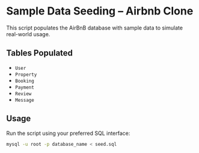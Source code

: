 # Sample Data Seeding – Airbnb Clone

This script populates the AirBnB database with sample data to simulate real-world usage.

## Tables Populated
- `User`
- `Property`
- `Booking`
- `Payment`
- `Review`
- `Message`

## Usage
Run the script using your preferred SQL interface:

```bash
mysql -u root -p database_name < seed.sql
